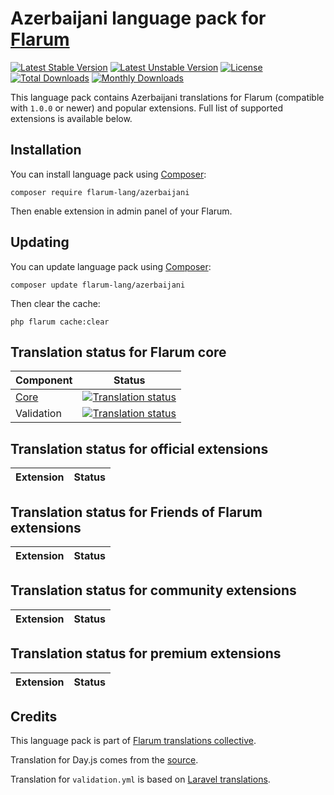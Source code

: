 # Azerbaijani language pack for [Flarum](https://flarum.org/)

[![Latest Stable Version](https://img.shields.io/packagist/v/flarum-lang/azerbaijani?color=success&label=stable)](https://packagist.org/packages/flarum-lang/azerbaijani) 
[![Latest Unstable Version](https://img.shields.io/packagist/v/flarum-lang/azerbaijani?include_prereleases&label=unstable)](https://packagist.org/packages/flarum-lang/azerbaijani) 
[![License](https://img.shields.io/packagist/l/flarum-lang/azerbaijani)](https://packagist.org/packages/flarum-lang/azerbaijani) 
[![Total Downloads](https://img.shields.io/packagist/dt/flarum-lang/azerbaijani)](https://packagist.org/packages/flarum-lang/azerbaijani/stats) 
[![Monthly Downloads](https://img.shields.io/packagist/dm/flarum-lang/azerbaijani)](https://packagist.org/packages/flarum-lang/azerbaijani/stats) 

This language pack contains Azerbaijani translations for Flarum (compatible with `1.0.0` or newer) and popular extensions. Full list of supported extensions is available below.


## Installation

You can install language pack using [Composer](https://getcomposer.org/):

```console
composer require flarum-lang/azerbaijani
```

Then enable extension in admin panel of your Flarum.


## Updating

You can update language pack using [Composer](https://getcomposer.org/):

```console
composer update flarum-lang/azerbaijani
```

Then clear the cache:

```console
php flarum cache:clear
```


## Translation status for Flarum core

| Component | Status |
| --- | --- |
| [Core](https://github.com/flarum/core) | [![Translation status](https://weblate.rob006.net/widgets/flarum/az/core/svg-badge.svg)](https://weblate.rob006.net/projects/flarum/core/az/) |
| Validation | [![Translation status](https://weblate.rob006.net/widgets/flarum/az/validation/svg-badge.svg)](https://weblate.rob006.net/projects/flarum/validation/az/) |


## Translation status for official extensions

<!-- flarum-extensions-list-start -->

| Extension | Status |
| --- | --- |

<!-- flarum-extensions-list-stop -->


## Translation status for Friends of Flarum extensions

<!-- fof-extensions-list-start -->

| Extension | Status |
| --- | --- |

<!-- fof-extensions-list-stop -->


## Translation status for community extensions

<!-- various-extensions-list-start -->

| Extension | Status |
| --- | --- |

<!-- various-extensions-list-stop -->


## Translation status for premium extensions

<!-- premium-extensions-list-start -->

| Extension | Status |
| --- | --- |

<!-- premium-extensions-list-stop -->


## Credits

This language pack is part of [Flarum translations collective](https://github.com/rob006-software/flarum-translations).

Translation for Day.js comes from the [source](https://github.com/iamkun/dayjs/blob/v1.10.4/src/locale/az.js).

Translation for `validation.yml` is based on [Laravel translations](https://github.com/Laravel-Lang/lang/blob/8.1.3/src/az/validation.php).
